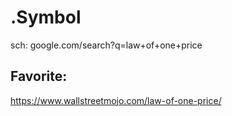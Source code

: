 # .Symbol
sch: google.com/search?q=law+of+one+price

## Favorite:
https://www.wallstreetmojo.com/law-of-one-price/
